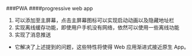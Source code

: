 ###PWA
####progressive web app

1. 可以添加至主屏幕，点击主屏幕图标可以实现启动动画以及隐藏地址栏
2. 实现离线缓存功能，即使用户手机没有网络，依然可以使用一些离线功能
3. 实现了消息推送

- 它解决了上述提到的问题，这些特性将使得 Web 应用渐进式接近原生 App。